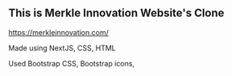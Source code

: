 ## This is Merkle Innovation Website's Clone
https://merkleinnovation.com/

Made using NextJS, CSS, HTML

Used Bootstrap CSS, Bootstrap icons, 